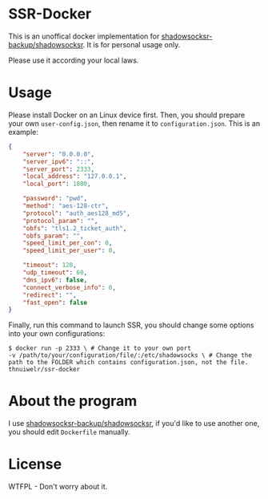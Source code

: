 # SSR-Docker
This is an unoffical docker implementation for [shadowsocksr-backup/shadowsocksr](https://github.com/shadowsocksr-backup/shadowsocksr). It is for personal usage only.

Please use it according your local laws.

# Usage
Please install Docker on an Linux device first.
Then, you should prepare your own `user-config.json`, then rename it to `configuration.json`. This is an example:

```json
{
    "server": "0.0.0.0",
    "server_ipv6": "::",
    "server_port": 2333,
    "local_address": "127.0.0.1",
    "local_port": 1080,

    "password": "pwd",
    "method": "aes-128-ctr",
    "protocol": "auth_aes128_md5",
    "protocol_param": "",
    "obfs": "tls1.2_ticket_auth",
    "obfs_param": "",
    "speed_limit_per_con": 0,
    "speed_limit_per_user": 0,

    "timeout": 120,
    "udp_timeout": 60,
    "dns_ipv6": false,
    "connect_verbose_info": 0,
    "redirect": "",
    "fast_open": false
}
```

Finally, run this command to launch SSR, you should change some options into your own configurations:
```shell
$ docker run -p 2333 \ # Change it to your own port
-v /path/to/your/configuration/file/:/etc/shadowsocks \ # Change the path to the FOLDER which contains configuration.json, not the file.
thnuiwelr/ssr-docker
```

# About the program
I use [shadowsocksr-backup/shadowsocksr](https://github.com/shadowsocksr-backup/shadowsocksr), if you'd like to use another one, you should edit `Dockerfile` manually.

# License
WTFPL - Don't worry about it.
